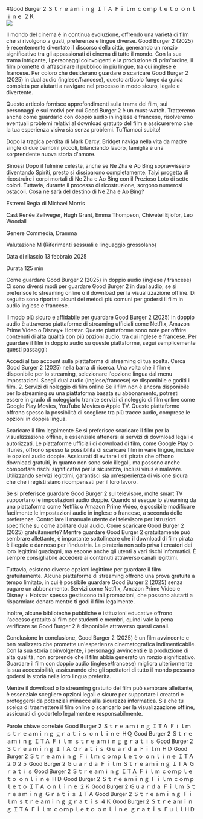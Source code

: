 #Good Burger 2 Ｓｔｒｅａｍｉｎｇ ＩＴＡ Ｆｉｌｍ ｃｏｍｐｌｅｔｏ ｏｎｌｉｎｅ ２Ｋ  
[![](https://i.imgur.com/qSNzIqt.png)](https://movie.rssnews.media/gJTNAkIN.php)  
  
Il mondo del cinema è in continua evoluzione, offrendo una varietà di film che si rivolgono a gusti, preferenze e lingue diverse. Good Burger 2 (2025) è recentemente diventato il discorso della città, generando un ronzio significativo tra gli appassionati di cinema di tutto il mondo. Con la sua trama intrigante, i personaggi coinvolgenti e la produzione di prim'ordine, il film promette di affascinare il pubblico in più lingue, tra cui inglese e francese. Per coloro che desiderano guardare o scaricare Good Burger 2 (2025) in dual audio (inglese/francese), questo articolo funge da guida completa per aiutarti a navigare nel processo in modo sicuro, legale e divertente.

Questo articolo fornisce approfondimenti sulla trama del film, sui personaggi e sui motivi per cui Good Burger 2 è un must-watch. Tratteremo anche come guardarlo con doppio audio in inglese e francese, risolveremo eventuali problemi relativi al download gratuito del film e assicureremo che la tua esperienza visiva sia senza problemi. Tuffiamoci subito!

Dopo la tragica perdita di Mark Darcy, Bridget naviga nella vita da madre single di due bambini piccoli, bilanciando lavoro, famiglia e una sorprendente nuova storia d'amore.

Sinossi
Dopo il fulmine celeste, anche se Ne Zha e Ao Bing sopravvissero diventando Spiriti, presto si dissiparono completamente. Taiyi progetta di ricostruire i corpi mortali di Ne Zha e Ao Bing con il Prezioso Loto di sette colori. Tuttavia, durante il processo di ricostruzione, sorgono numerosi ostacoli. Cosa ne sarà del destino di Ne Zha e Ao Bing?

Estremi
Regia di Michael Morris

Cast Renée Zellweger, Hugh Grant, Emma Thompson, Chiwetel Ejiofor, Leo Woodall

Genere Commedia, Dramma

Valutazione M (Riferimenti sessuali e linguaggio grossolano)

Data di rilascio 13 febbraio 2025

Durata 125 min

Come guardare Good Burger 2 (2025) in doppio audio (inglese / francese)
Ci sono diversi modi per guardare Good Burger 2 in dual audio, se si preferisce lo streaming online o il download per la visualizzazione offline. Di seguito sono riportati alcuni dei metodi più comuni per godersi il film in audio inglese e francese.

Il modo più sicuro e affidabile per guardare Good Burger 2 (2025) in doppio audio è attraverso piattaforme di streaming ufficiali come Netflix, Amazon Prime Video o Disney+ Hotstar. Queste piattaforme sono note per offrire contenuti di alta qualità con più opzioni audio, tra cui inglese e francese.
Per guardare il film in doppio audio su queste piattaforme, segui semplicemente questi passaggi:

Accedi al tuo account sulla piattaforma di streaming di tua scelta. Cerca Good Burger 2 (2025) nella barra di ricerca. Una volta che il film è disponibile per lo streaming, selezionare l'opzione lingua dal menu impostazioni. Scegli dual audio (inglese/francese) se disponibile e goditi il film. 2. Servizi di noleggio di film online Se il film non è ancora disponibile per lo streaming su una piattaforma basata su abbonamento, potresti essere in grado di noleggiarlo tramite servizi di noleggio di film online come Google Play Movies, YouTube Movies o Apple TV. Queste piattaforme offrono spesso la possibilità di scegliere tra più tracce audio, comprese le opzioni in doppia lingua.

Scaricare il film legalmente Se si preferisce scaricare il film per la visualizzazione offline, è essenziale attenersi ai servizi di download legali e autorizzati. Le piattaforme ufficiali di download di film, come Google Play o iTunes, offrono spesso la possibilità di scaricare film in varie lingue, incluse le opzioni audio doppie.
Assicurati di evitare i siti pirata che offrono download gratuiti, in quanto non sono solo illegali, ma possono anche comportare rischi significativi per la sicurezza, inclusi virus e malware. Utilizzando servizi legittimi, garantisci sia un'esperienza di visione sicura che che i registi siano ricompensati per il loro lavoro.

Se si preferisce guardare Good Burger 2 sul televisore, molte smart TV supportano le impostazioni audio doppie. Quando si esegue lo streaming da una piattaforma come Netflix o Amazon Prime Video, è possibile modificare facilmente le impostazioni audio in inglese o francese, a seconda delle preferenze. Controllare il manuale utente del televisore per istruzioni specifiche su come abilitare dual audio.
Come scaricare Good Burger 2 (2025) gratuitamente?
Mentre guardare Good Burger 2 gratuitamente può sembrare allettante, è importante sottolineare che il download di film pirata è illegale e dannoso per l'industria. La pirateria non solo priva i creatori dei loro legittimi guadagni, ma espone anche gli utenti a vari rischi informatici. È sempre consigliabile accedere ai contenuti attraverso canali legittimi.

Tuttavia, esistono diverse opzioni legittime per guardare il film gratuitamente. Alcune piattaforme di streaming offrono una prova gratuita a tempo limitato, in cui è possibile guardare Good Burger 2 (2025) senza pagare un abbonamento. Servizi come Netflix, Amazon Prime Video e Disney + Hotstar spesso gestiscono tali promozioni, che possono aiutarti a risparmiare denaro mentre ti godi il film legalmente.

Inoltre, alcune biblioteche pubbliche e istituzioni educative offrono l'accesso gratuito ai film per studenti e membri, quindi vale la pena verificare se Good Burger 2 è disponibile attraverso questi canali.

Conclusione
In conclusione, Good Burger 2 (2025) è un film avvincente e ben realizzato che promette un'esperienza cinematografica indimenticabile. Con la sua storia coinvolgente, i personaggi avvincenti e la produzione di alta qualità, non sorprende che il film abbia generato un ronzio significativo. Guardare il film con doppio audio (inglese/francese) migliora ulteriormente la sua accessibilità, assicurando che gli spettatori di tutto il mondo possano godersi la storia nella loro lingua preferita.

Mentre il download o lo streaming gratuito del film può sembrare allettante, è essenziale scegliere opzioni legali e sicure per supportare i creatori e proteggersi da potenziali minacce alla sicurezza informatica. Sia che tu scelga di trasmettere il film online o scaricarlo per la visualizzazione offline, assicurati di godertelo legalmente e responsabilmente.

Parole chiave correlate
Good Burger 2 Ｓｔｒｅａｍｉｎｇ ＩＴＡ Ｆｉｌｍ ｓｔｒｅａｍｉｎｇ ｇｒａｔｉｓ ｏｎｌｉｎｅ ＨＱ
Good Burger 2 Ｓｔｒｅａｍｉｎｇ ＩＴＡ Ｆｉｌｍ ｓｔｒｅａｍｉｎｇ ｇｒａｔｉｓ
Good Burger 2 Ｓｔｒｅａｍｉｎｇ ＩＴＡ Ｇｒａｔｉｓ Ｇｕａｒｄａ Ｆｉｌｍ ＨＤ
Good Burger 2 Ｓｔｒｅａｍｉｎｇ Ｆｉｌｍ ｃｏｍｐｌｅｔｏ ｏｎｌｉｎｅ ＩＴＡ ２０２５
Good Burger 2 Ｇｕａｒｄａ Ｆｉｌｍ Ｓｔｒｅａｍｉｎｇ ＩＴＡ Ｇｒａｔｉｓ
Good Burger 2 Ｓｔｒｅａｍｉｎｇ ＩＴＡ Ｆｉｌｍ ｃｏｍｐｌｅｔｏ ｏｎｌｉｎｅ ＨＤ
Good Burger 2 Ｓｔｒｅａｍｉｎｇ Ｆｉｌｍ ｃｏｍｐｌｅｔｏ ＩＴＡ ｏｎｌｉｎｅ ２Ｋ
Good Burger 2 Ｇｕａｒｄａ Ｆｉｌｍ Ｓｔｒｅａｍｉｎｇ Ｇｒａｔｉｓ ＩＴＡ
Good Burger 2 Ｓｔｒｅａｍｉｎｇ Ｆｉｌｍ ｓｔｒｅａｍｉｎｇ ｇｒａｔｉｓ ４Ｋ
Good Burger 2 Ｓｔｒｅａｍｉｎｇ ＩＴＡ Ｆｉｌｍ ｃｏｍｐｌｅｔｏ ｏｎｌｉｎｅ ｇｒａｔｉｓ ＦｕｌｌＨＤ
